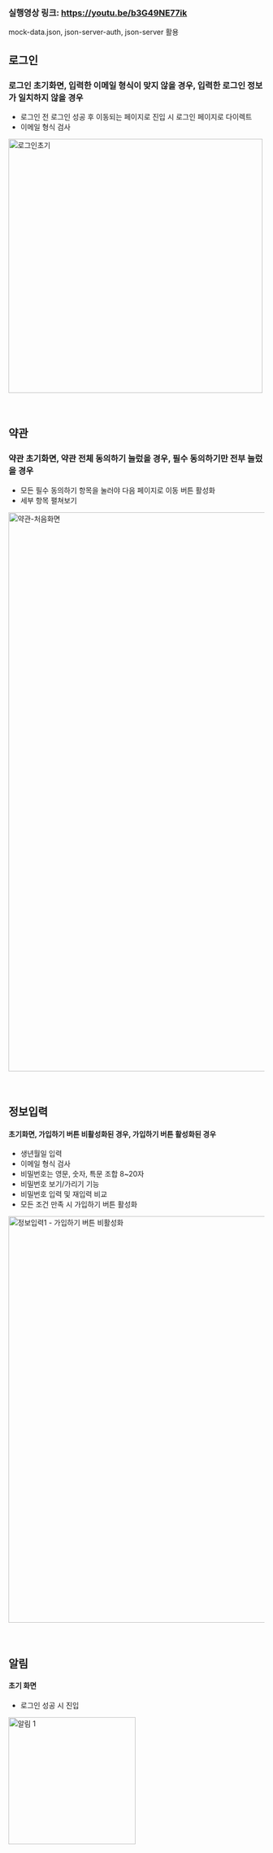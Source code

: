 ### 실행영상 링크: https://youtu.be/b3G49NE77ik

mock-data.json,
json-server-auth, 
json-server
활용

## 로그인
### 로그인 초기화면, 입력한 이메일 형식이 맞지 않을 경우, 입력한 로그인 정보가 일치하지 않을 경우 
- 로그인 전 로그인 성공 후 이동되는 페이지로 진입 시 로그인 페이지로 다이렉트
- 이메일 형식 검사
<img width="500" alt="로그인초기" src="https://github.com/aingface/next-login-practice/assets/40132591/022e7bb4-734c-4a98-a7d3-c988a3418b99">
<br/>
<br/>
<br/>

## 약관
### 약관 초기화면, 약관 전체 동의하기 눌렀을 경우, 필수 동의하기만 전부 눌렀을 경우 
- 모든 필수 동의하기 항목을 눌러야 다음 페이지로 이동 버튼 활성화
- 세부 항목 펼쳐보기
<img width="1100" alt="약관-처음화면" src="https://github.com/aingface/next-login-practice/assets/40132591/56391a32-8263-46f0-b9b8-fecef60f1b5e">
<br/>
<br/>
<br/>


## 정보입력
#### 초기화면, 가입하기 버튼 비활성화된 경우, 가입하기 버튼 활성화된 경우 
- 생년월일 입력
- 이메일 형식 검사
- 비밀번호는 영문, 숫자, 특문 조합 8~20자
- 비밀번호 보기/가리기 기능
- 비밀번호 입력 및 재입력 비교
- 모든 조건 만족 시 가입하기 버튼 활성화
<img width="800" alt="정보입력1 - 가입하기 버튼 비활성화" src="https://github.com/aingface/next-login-practice/assets/40132591/b909f93e-865a-456c-b2fd-31459dd7448e)">
<br/>
<br/>
<br/>

## 알림
#### 초기 화면  
- 로그인 성공 시 진입
<img width="250" alt="알림 1" src="https://github.com/aingface/next-login-practice/assets/40132591/900e768f-85f7-4905-b6ee-6f10a31e2f86">

